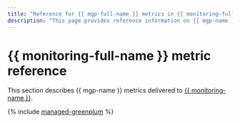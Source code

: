 ```yaml
---
title: "Reference for {{ mgp-full-name }} metrics in {{ monitoring-full-name }}"
description: "This page provides reference information on {{ mgp-name }} metrics delivered to {{ monitoring-full-name }}."
---
```


# {{ monitoring-full-name }} metric reference

This section describes {{ mgp-name }} metrics delivered to [{{ monitoring-name }}](../monitoring/).

{% include [managed-greenplum](../_includes/monitoring/metrics-ref/managed-greenplum.md) %}